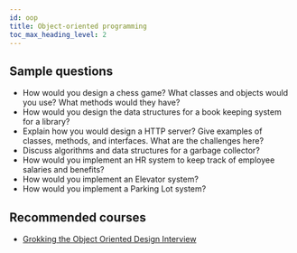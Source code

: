 ```yaml
---
id: oop
title: Object-oriented programming
toc_max_heading_level: 2
---
```


## Sample questions

- How would you design a chess game? What classes and objects would you use? What methods would they have?
- How would you design the data structures for a book keeping system for a library?
- Explain how you would design a HTTP server? Give examples of classes, methods, and interfaces. What are the challenges here?
- Discuss algorithms and data structures for a garbage collector?
- How would you implement an HR system to keep track of employee salaries and benefits?
- How would you implement an Elevator system?
- How would you implement a Parking Lot system?

## Recommended courses

- [Grokking the Object Oriented Design Interview](https://www.designgurus.io/course/grokking-the-object-oriented-design-interview?aff=kJSIoU)
